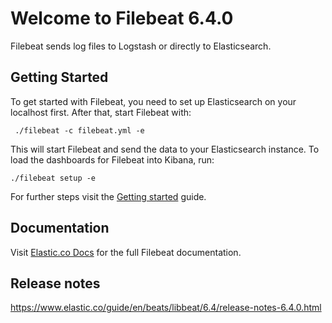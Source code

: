 # Welcome to Filebeat 6.4.0

Filebeat sends log files to Logstash or directly to Elasticsearch.

## Getting Started

To get started with Filebeat, you need to set up Elasticsearch on
your localhost first. After that, start Filebeat with:

     ./filebeat -c filebeat.yml -e

This will start Filebeat and send the data to your Elasticsearch
instance. To load the dashboards for Filebeat into Kibana, run:

    ./filebeat setup -e

For further steps visit the
[Getting started](https://www.elastic.co/guide/en/beats/filebeat/6.4/filebeat-getting-started.html) guide.

## Documentation

Visit [Elastic.co Docs](https://www.elastic.co/guide/en/beats/filebeat/6.4/index.html)
for the full Filebeat documentation.

## Release notes

https://www.elastic.co/guide/en/beats/libbeat/6.4/release-notes-6.4.0.html
